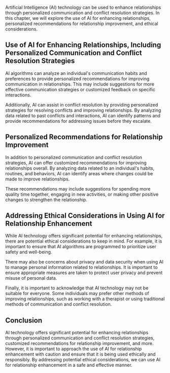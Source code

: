 

Artificial Intelligence (AI) technology can be used to enhance relationships through personalized communication and conflict resolution strategies. In this chapter, we will explore the use of AI for enhancing relationships, personalized recommendations for relationship improvement, and ethical considerations.

Use of AI for Enhancing Relationships, Including Personalized Communication and Conflict Resolution Strategies
--------------------------------------------------------------------------------------------------------------

AI algorithms can analyze an individual's communication habits and preferences to provide personalized recommendations for improving communication in relationships. This may include suggestions for more effective communication strategies or customized feedback on specific interactions.

Additionally, AI can assist in conflict resolution by providing personalized strategies for resolving conflicts and improving relationships. By analyzing data related to past conflicts and interactions, AI can identify patterns and provide recommendations for addressing issues before they escalate.

Personalized Recommendations for Relationship Improvement
---------------------------------------------------------

In addition to personalized communication and conflict resolution strategies, AI can offer customized recommendations for improving relationships overall. By analyzing data related to an individual's habits, routines, and behaviors, AI can identify areas where changes could be made to improve relationships.

These recommendations may include suggestions for spending more quality time together, engaging in new activities, or making other positive changes to strengthen the relationship.

Addressing Ethical Considerations in Using AI for Relationship Enhancement
--------------------------------------------------------------------------

While AI technology offers significant potential for enhancing relationships, there are potential ethical considerations to keep in mind. For example, it is important to ensure that AI algorithms are programmed to prioritize user safety and well-being.

There may also be concerns about privacy and data security when using AI to manage personal information related to relationships. It is important to ensure appropriate measures are taken to protect user privacy and prevent misuse of personal data.

Finally, it is important to acknowledge that AI technology may not be suitable for everyone. Some individuals may prefer other methods of improving relationships, such as working with a therapist or using traditional methods of communication and conflict resolution.

Conclusion
----------

AI technology offers significant potential for enhancing relationships through personalized communication and conflict resolution strategies, customized recommendations for relationship improvement, and more. However, it is important to approach the use of AI for relationship enhancement with caution and ensure that it is being used ethically and responsibly. By addressing potential ethical considerations, we can use AI for relationship enhancement in a safe and effective manner.
